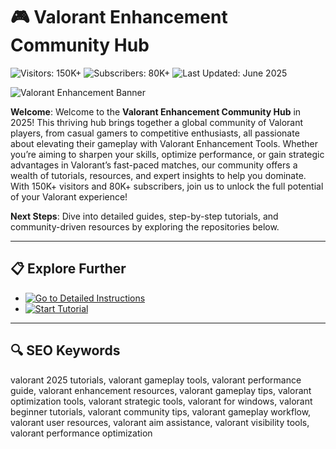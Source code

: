 # 🎮 Valorant Enhancement Community Hub  

![Visitors: 150K+](https://img.shields.io/badge/Visitors-150K+-ff9f43) ![Subscribers: 80K+](https://img.shields.io/badge/Subscribers-80K+-6ab04c) ![Last Updated: June 2025](https://img.shields.io/badge/Last_Updated-June_2025-3498db)  

![Valorant Enhancement Banner](https://i.ytimg.com/vi/b1ZcxHM3nUU/maxresdefault.jpg)  

**Welcome**: Welcome to the **Valorant Enhancement Community Hub** in 2025! This thriving hub brings together a global community of Valorant players, from casual gamers to competitive enthusiasts, all passionate about elevating their gameplay with Valorant Enhancement Tools. Whether you’re aiming to sharpen your skills, optimize performance, or gain strategic advantages in Valorant’s fast-paced matches, our community offers a wealth of tutorials, resources, and expert insights to help you dominate. With 150K+ visitors and 80K+ subscribers, join us to unlock the full potential of your Valorant experience!  

**Next Steps**: Dive into detailed guides, step-by-step tutorials, and community-driven resources by exploring the repositories below.  

---

## 📋 Explore Further  

- [![Go to Detailed Instructions](https://img.shields.io/badge/Go_to_Detailed_Instructions-NOW-blueviolet)](https://github.com/Valorant-Enhance-Community/Valorant-Enhancement-Tools-Hub)  
- [![Start Tutorial](https://img.shields.io/badge/Start_Tutorial-NOW-blueviolet)](https://github.com/Valorant-Enhance-Community/Valorant-Enhancement-Tools-Hub)  

---

## 🔍 SEO Keywords  

valorant 2025 tutorials, valorant gameplay tools, valorant performance guide, valorant enhancement resources, valorant gameplay tips, valorant optimization tools, valorant strategic tools, valorant for windows, valorant beginner tutorials, valorant community tips, valorant gameplay workflow, valorant user resources, valorant aim assistance, valorant visibility tools, valorant performance optimization
